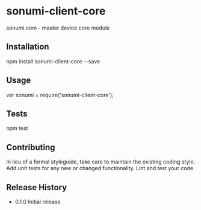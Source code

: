 sonumi-client-core
=========

sonumi.com - master device core module

## Installation

  npm install sonumi-client-core --save

## Usage

  var sonumi = require('sonumi-client-core');

## Tests

  npm test

## Contributing

In lieu of a formal styleguide, take care to maintain the existing coding style.
Add unit tests for any new or changed functionality. Lint and test your code.

## Release History

* 0.1.0 Initial release